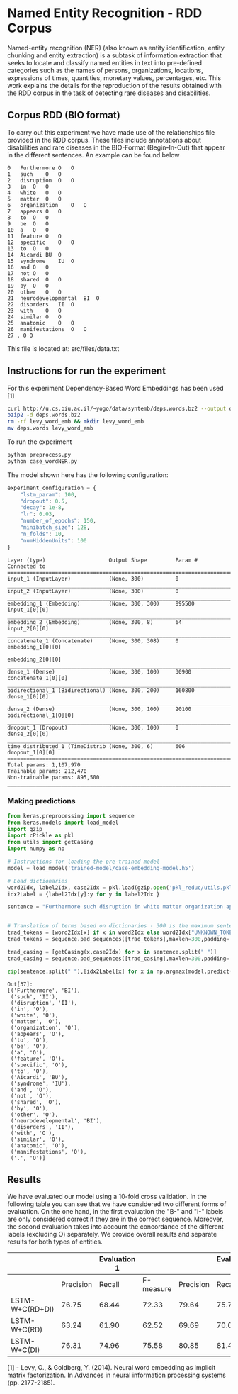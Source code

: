 # Named Entity Recognition - RDD Corpus
Named-entity recognition (NER) (also known as entity identification, entity chunking and entity extraction) is a subtask of information extraction that seeks to locate and classify named entities in text into pre-defined categories such as the names of persons, organizations, locations, expressions of times, quantities, monetary values, percentages, etc. This work explains the details for the reproduction of the results obtained with the RDD corpus in the task of detecting rare diseases and disabilities.

## Corpus RDD (BIO format)
To carry out this experiment we have made use of the relationships file provided in the RDD corpus. These files include annotations about disabilities and rare diseases in the BIO-Format (Begin-In-Out) that appear in the different sentences. An example can be found below
```
0	Furthermore	O	O
1	such	O	O
2	disruption	O	O
3	in	O	O
4	white	O	O
5	matter	O	O
6	organization	O	O
7	appears	O	O
8	to	O	O
9	be	O	O
10	a	O	O
11	feature	O	O
12	specific	O	O
13	to	O	O
14	Aicardi	BU	O
15	syndrome	IU	O
16	and	O	O
17	not	O	O
18	shared	O	O
19	by	O	O
20	other	O	O
21	neurodevelopmental	BI	O
22	disorders	II	O
23	with	O	O
24	similar	O	O
25	anatomic	O	O
26	manifestations	O	O
27 . O O
```
This file is located at: src/files/data.txt




## Instructions for run the experiment

For this experiment Dependency-Based Word Embeddings has been used [1]
```bash
curl http://u.cs.biu.ac.il/~yogo/data/syntemb/deps.words.bz2 --output deps.words.bz2
bzip2 -d deps.words.bz2
rm -rf levy_word_emb && mkdir levy_word_emb
mv deps.words levy_word_emb
```
To run the experiment
```bash
python preprocess.py
python case_wordNER.py
```
The model shown here has the following configuration:
```python
experiment_configuration = {
    "lstm_param": 100,
    "dropout": 0.5,
    "decay": 1e-8,
    "lr": 0.03,
    "number_of_epochs": 150,
    "minibatch_size": 128,
    "n_folds": 10,
    "numHiddenUnits": 100
}
```
```
Layer (type)                    Output Shape         Param #     Connected to                     
==================================================================================================
input_1 (InputLayer)            (None, 300)          0                                            
__________________________________________________________________________________________________
input_2 (InputLayer)            (None, 300)          0                                            
__________________________________________________________________________________________________
embedding_1 (Embedding)         (None, 300, 300)     895500      input_1[0][0]                    
__________________________________________________________________________________________________
embedding_2 (Embedding)         (None, 300, 8)       64          input_2[0][0]                    
__________________________________________________________________________________________________
concatenate_1 (Concatenate)     (None, 300, 308)     0           embedding_1[0][0]                
                                                                 embedding_2[0][0]                
__________________________________________________________________________________________________
dense_1 (Dense)                 (None, 300, 100)     30900       concatenate_1[0][0]              
__________________________________________________________________________________________________
bidirectional_1 (Bidirectional) (None, 300, 200)     160800      dense_1[0][0]                    
__________________________________________________________________________________________________
dense_2 (Dense)                 (None, 300, 100)     20100       bidirectional_1[0][0]            
__________________________________________________________________________________________________
dropout_1 (Dropout)             (None, 300, 100)     0           dense_2[0][0]                    
__________________________________________________________________________________________________
time_distributed_1 (TimeDistrib (None, 300, 6)       606         dropout_1[0][0]                  
==================================================================================================
Total params: 1,107,970
Trainable params: 212,470
Non-trainable params: 895,500
__________________________________________________________________________________________________
```

### Making predictions
```python
from keras.preprocessing import sequence
from keras.models import load_model
import gzip
import cPickle as pkl
from utils import getCasing
import numpy as np

# Instructions for loading the pre-trained model
model = load_model('trained-model/case-embedding-model.h5')

# Load dictionaries
word2Idx, label2Idx, case2Idx = pkl.load(gzip.open('pkl_reduc/utils.pkl.gz', 'rb'))
idx2Label = {label2Idx[y]:y for y in label2Idx }

sentence = "Furthermore such disruption in white matter organization appears to be a feature specific to Aicardi syndrome and not shared by other neurodevelopmental disorders with similar anatomic manifestations ."


# Translation of terms based on dictionaries - 300 is the maximum sentence length allowed by the experiment
trad_tokens = [word2Idx[x] if x in word2Idx else word2Idx["UNKNOWN_TOKEN"] for x in sentence.split(" ")]
trad_tokens = sequence.pad_sequences([trad_tokens],maxlen=300,padding='post',value=word2Idx["PADDING_TOKEN"])

trad_casing = [getCasing(x,case2Idx) for x in sentence.split(" ")]
trad_casing = sequence.pad_sequences([trad_casing],maxlen=300,padding='post',value=word2Idx["PADDING_TOKEN"])

zip(sentence.split(" "),[idx2Label[x] for x in np.argmax(model.predict([trad_tokens,trad_casing], verbose=0), axis=2)[0]][:len(sentence.split(" "))])
```

```
Out[37]: 
[('Furthermore', 'BI'),
 ('such', 'II'),
 ('disruption', 'II'),
 ('in', 'O'),
 ('white', 'O'),
 ('matter', 'O'),
 ('organization', 'O'),
 ('appears', 'O'),
 ('to', 'O'),
 ('be', 'O'),
 ('a', 'O'),
 ('feature', 'O'),
 ('specific', 'O'),
 ('to', 'O'),
 ('Aicardi', 'BU'),
 ('syndrome', 'IU'),
 ('and', 'O'),
 ('not', 'O'),
 ('shared', 'O'),
 ('by', 'O'),
 ('other', 'O'),
 ('neurodevelopmental', 'BI'),
 ('disorders', 'II'),
 ('with', 'O'),
 ('similar', 'O'),
 ('anatomic', 'O'),
 ('manifestations', 'O'),
 ('.', 'O')]
```

## Results

We have evaluated our model using a 10-fold cross validation. In the following table you can see that we have considered two different forms of evaluation. On the one hand, in the first evaluation the "B-" and "I-" labels are only considered correct if they are in the correct sequence. Moreover, the second evaluation takes into account the concordance of the different labels (excluding O) separately. We provide overall results and separate results for both types of entities.

|                 	|           	| Evaluation 1 	|           	|           	| Evaluation 2 	|           	|
|-----------------	|-----------	|--------------	|-----------	|-----------	|--------------	|-----------	|
|                 	| Precision 	| Recall       	| F-measure 	| Precision 	| Recall       	| F-measure 	|
| LSTM-W+C(RD+DI) 	| 76.75     	| 68.44        	| 72.33     	| 79.64     	| 75.79        	| 77.65     	|
| LSTM-W+C(RD)    	| 63.24     	| 61.90        	| 62.52     	| 69.69     	| 70.03        	| 69.81     	|
| LSTM-W+C(DI)    	| 76.31     	| 74.96        	| 75.58     	| 80.85     	| 81.44        	| 81.11     	|


[1] - Levy, O., & Goldberg, Y. (2014). Neural word embedding as implicit matrix factorization. In Advances in neural information processing systems (pp. 2177-2185).

